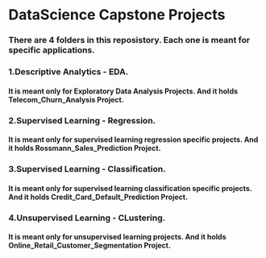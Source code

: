 # DataScience Capstone Projects
### There are 4 folders in this reposistory. Each one is meant for specific applications.

### 1.Descriptive Analytics - EDA.
#### It is meant only for Exploratory Data Analysis Projects. And it holds Telecom_Churn_Analysis Project.

### 2.Supervised Learning - Regression.
#### It is meant only for supervised learning regression specific projects. And it holds Rossmann_Sales_Prediction Project.

### 3.Supervised Learning - Classification.
#### It is meant only for supervised learning classification specific projects. And it holds Credit_Card_Default_Prediction Project.

### 4.Unsupervised Learning - CLustering.
#### It is meant only for unsupervised learning projects. And it holds Online_Retail_Customer_Segmentation Project.
